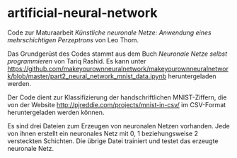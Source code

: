 # artificial-neural-network
Code zur Maturaarbeit *Künstliche neuronale Netze: Anwendung eines mehrschichtigen Perzeptrons* von Leo Thom.

Das Grundgerüst des Codes stammt aus dem Buch *Neuronale Netze selbst programmieren* von Tariq Rashid. Es kann unter https://github.com/makeyourownneuralnetwork/makeyourownneuralnetwork/blob/master/part2_neural_network_mnist_data.ipynb heruntergeladen werden.

Der Code dient zur Klassifizierung der handschriftlichen MNIST-Ziffern, die von der Website http://pjreddie.com/projects/mnist-in-csv/ im CSV-Format heruntergeladen werden können.

Es sind drei Dateien zum Erzeugen von neuronalen Netzen vorhanden. Jede von ihnen erstellt ein neuronales Netz mit 0, 1 beziehungsweise 2 versteckten Schichten. Die übrige Datei trainiert und testet das erzeugte neuronale Netz.
